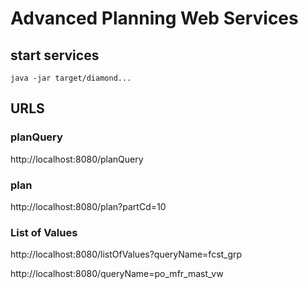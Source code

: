 # Advanced Planning Web Services


## start services

    java -jar target/diamond...

## URLS

### planQuery


   http://localhost:8080/planQuery

### plan
   
   http://localhost:8080/plan?partCd=10

### List of Values

   http://localhost:8080/listOfValues?queryName=fcst_grp
   
   http://localhost:8080/queryName=po_mfr_mast_vw

   
